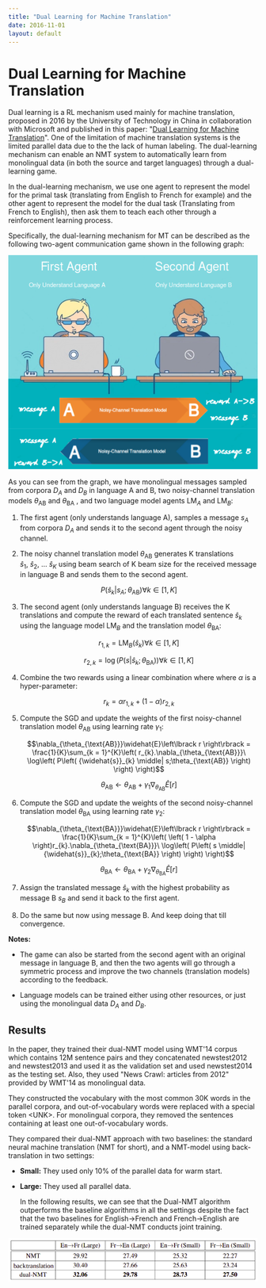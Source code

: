 ```yaml
---
title: "Dual Learning for Machine Translation"
date: 2016-11-01
layout: default
---
```


# Dual Learning for Machine Translation
Dual learning is a RL mechanism used mainly for machine translation,
proposed in 2016 by the University of Technology in China in
collaboration with Microsoft and published in this paper: "[Dual
Learning for Machine
Translation](https://arxiv.org/pdf/1611.00179.pdf)". One of the
limitation of machine translation systems is the limited parallel data
due to the the lack of human labeling. The dual-learning mechanism can
enable an NMT system to automatically learn from monolingual data (in
both the source and target languages) through a dual-learning game.

In the dual-learning mechanism, we use one agent to represent the model
for the primal task (translating from English to French for example) and
the other agent to represent the model for the dual task (Translating
from French to English), then ask them to teach each other through a
reinforcement learning process.

Specifically, the dual-learning mechanism for MT can be described as the
following two-agent communication game shown in the following graph:

<div align="center">
    <img src="media/Dual_Learning/image1.png" width=750>
</div>

As you can see from the graph, we have monolingual messages sampled from
corpora $D_{A}$ and $D_{B}$ in language A and B, two noisy-channel
translation models $\theta_{\text{AB}}$ and $\theta_{\text{BA}}$ , and
two language model agents $\text{LM}_{A}$ and $\text{LM}_{B}$:

1.  The first agent (only understands language A), samples a message
    $s_{A}$ from corpora $D_{A}$ and sends it to the second agent
    through the noisy channel.

2.  The noisy channel translation model $\theta_{\text{AB}}$ generates K
    translations
    <span>${\widehat{s}}_{1},\ {\widehat{s}}_{2},\ ...\ {\widehat{s}}_{K}$</span>
    using beam search of K beam size for the received message in
    language B and sends them to the second agent.

    $$P\left( {\widehat{s}}_{k} \middle| s_{A};\theta_{\text{AB}} \right)\forall k \in \lbrack 1,K\rbrack$$

3.  The second agent (only understands language B) receives the K
    translations and compute the reward of each translated sentence
    <span>${\widehat{s}}_{k}$ using the language model $\text{LM}_{B}$ </span>
    and the translation model <span>$\theta_{\text{BA}}$</span>:

    $$r_{1,k} = \text{LM}_{B}\left( {\widehat{s}}_{k} \right)\forall k \in \lbrack 1,K\rbrack$$

    $$r_{2,k} = \log\left( P\left( s \middle| {\widehat{s}}_{k};\theta_{\text{BA}} \right) \right)\forall k \in \lbrack 1,K\rbrack$$

4.  Combine the two rewards using a linear combination where where
    <span>$\alpha$</span> is a hyper-parameter:

    $$r_{k} = \alpha r_{1,k} + \left( 1 - \alpha \right)r_{2,k}$$

5.  Compute the SGD and update the weights of the first noisy-channel
    translation model $\theta_{\text{AB}}$ using learning rate $\gamma_{1}$:

    $$\nabla_{\theta_{\text{AB}}}\widehat{E}\left\lbrack r \right\rbrack = \frac{1}{K}\sum_{k = 1}^{K}\left( r_{k}.\nabla_{\theta_{\text{AB}}}\ \log\left(  P\left( {\widehat{s}}_{k} \middle| s;\theta_{\text{AB}} \right) \right) \right)$$

    $$\theta_{\text{AB}} \leftarrow \theta_{\text{AB}} + \gamma_{1}\nabla_{\theta_{\text{AB}}}\widehat{E}\left\lbrack r \right\rbrack$$

6.  Compute the SGD and update the weights of the second noisy-channel
    translation model $\theta_{\text{BA}}$ using learning rate $\gamma_{2}$:

    $$\nabla_{\theta_{\text{BA}}}\widehat{E}\left\lbrack r \right\rbrack = \frac{1}{K}\sum_{k = 1}^{K}\left( \left( 1 - \alpha \right)r_{k}.\nabla_{\theta_{\text{BA}}}\ \log\left( P\left( s \middle| {\widehat{s}}_{k};\theta_{\text{BA}} \right) \right) \right)$$


    $$\theta_{\text{BA}} \leftarrow \theta_{\text{BA}} + \gamma_{2}\nabla_{\theta_{\text{BA}}}\widehat{E}\left\lbrack r \right\rbrack$$

7.  Assign the translated message <span>${\widehat{s}}_{k}$</span> with the
    highest probability as message B <span>$s_{B}$</span> and send it back to
    the first agent.

8.  Do the same but now using message B. And keep doing that till convergence.

**Notes:**

-   The game can also be started from the second agent with an original
    message in language B, and then the two agents will go through a
    symmetric process and improve the two channels (translation models)
    according to the feedback.

-   Language models can be trained either using other resources, or just
    using the monolingual data $D_{A}$ and $D_{B}$.

Results
-------

In the paper, they trained their dual-NMT model using WMT'14 corpus
which contains 12M sentence pairs and they concatenated newstest2012 and
newstest2013 and used it as the validation set and used newstest2014 as
the testing set. Also, they used "News Crawl: articles from 2012"
provided by WMT'14 as monolingual data.

They constructed the vocabulary with the most common 30K words in the
parallel corpora, and out-of-vocabulary words were replaced with a
special token \<UNK\>. For monolingual corpora, they removed the
sentences containing at least one out-of-vocabulary words.

They compared their dual-NMT approach with two baselines: the standard
neural machine translation (NMT for short), and a NMT-model using
back-translation in two settings:

-   **Small:** They used only 10% of the parallel data for warm start.

-   **Large:** They used all parallel data.

    In the following results, we can see that the Dual-NMT algorithm
    outperforms the baseline algorithms in all the settings despite the
    fact that the two baselines for English→French and French→English
    are trained separately while the dual-NMT conducts joint training.

<div align="center">
    <img src="media/Dual_Learning/image2.png" width=750>
</div>
